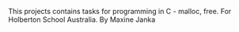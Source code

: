 This projects contains tasks for programming in C - malloc, free. For Holberton School Australia. By Maxine Janka 
